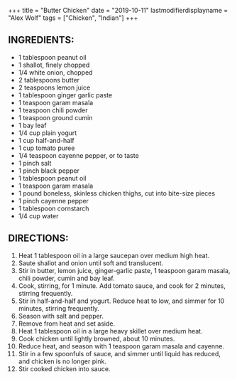 +++
title = "Butter Chicken"
date = "2019-10-11"
lastmodifierdisplayname = "Alex Wolf"
tags = ["Chicken", "Indian"]
+++

## INGREDIENTS:

* 1 tablespoon peanut oil
* 1 shallot, finely chopped
* 1/4 white onion, chopped
* 2 tablespoons butter
* 2 teaspoons lemon juice
* 1 tablespoon ginger garlic paste
* 1 teaspoon garam masala
* 1 teaspoon chili powder
* 1 teaspoon ground cumin
* 1 bay leaf
* 1/4 cup plain yogurt
* 1 cup half-and-half		
* 1 cup tomato puree
* 1/4 teaspoon cayenne pepper, or to taste
* 1 pinch salt
* 1 pinch black pepper
* 1 tablespoon peanut oil
* 1 teaspoon garam masala
* 1 pound boneless, skinless chicken thighs, cut into bite-size pieces
* 1 pinch cayenne pepper
* 1 tablespoon cornstarch
* 1/4 cup water

## DIRECTIONS:

1. Heat 1 tablespoon oil in a large saucepan over medium high heat. 
2. Saute shallot and onion until soft and translucent. 
3. Stir in butter, lemon juice, ginger-garlic paste, 1 teaspoon garam masala, chili powder, cumin and bay leaf. 
4. Cook, stirring, for 1 minute. Add tomato sauce, and cook for 2 minutes, stirring frequently. 
5. Stir in half-and-half and yogurt. Reduce heat to low, and simmer for 10 minutes, stirring frequently. 
6. Season with salt and pepper. 
7. Remove from heat and set aside.
8. Heat 1 tablespoon oil in a large heavy skillet over medium heat. 
9. Cook chicken until lightly browned, about 10 minutes. 
10. Reduce heat, and season with 1 teaspoon garam masala and cayenne. 
11. Stir in a few spoonfuls of sauce, and simmer until liquid has reduced, and chicken is no longer pink. 
12. Stir cooked chicken into sauce.
